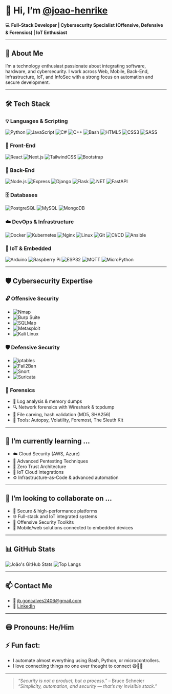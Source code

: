 # 👋 Hi, I’m [@joao-henrike](https://github.com/joao-henrike)  
💻 **Full-Stack Developer | Cybersecurity Specialist (Offensive, Defensive & Forensics) | IoT Enthusiast**

---

## 🧠 About Me
I’m a technology enthusiast passionate about integrating software, hardware, and cybersecurity. I work across Web, Mobile, Back-End, Infrastructure, IoT, and InfoSec with a strong focus on automation and secure development.

---

## 🛠️ Tech Stack

### 💡 Languages & Scripting
![Python](https://img.shields.io/badge/-Python-3776AB?style=flat&logo=python&logoColor=white)
![JavaScript](https://img.shields.io/badge/-JavaScript-F7DF1E?style=flat&logo=javascript&logoColor=black)
![C#](https://img.shields.io/badge/-C%23-239120?style=flat&logo=c-sharp&logoColor=white)
![C++](https://img.shields.io/badge/-C++-00599C?style=flat&logo=c%2B%2B&logoColor=white)
![Bash](https://img.shields.io/badge/-Bash-4EAA25?style=flat&logo=gnubash&logoColor=white)
![HTML5](https://img.shields.io/badge/-HTML5-E34F26?style=flat&logo=html5&logoColor=white)
![CSS3](https://img.shields.io/badge/-CSS3-1572B6?style=flat&logo=css3&logoColor=white)
![SASS](https://img.shields.io/badge/-SASS-CC6699?style=flat&logo=sass&logoColor=white)

### 🎨 Front-End
![React](https://img.shields.io/badge/-React-61DAFB?style=flat&logo=react&logoColor=black)
![Next.js](https://img.shields.io/badge/-Next.js-000000?style=flat&logo=next.js)
![TailwindCSS](https://img.shields.io/badge/-TailwindCSS-38B2AC?style=flat&logo=tailwind-css&logoColor=white)
![Bootstrap](https://img.shields.io/badge/-Bootstrap-7952B3?style=flat&logo=bootstrap&logoColor=white)

### 🧩 Back-End
![Node.js](https://img.shields.io/badge/-Node.js-339933?style=flat&logo=node.js&logoColor=white)
![Express](https://img.shields.io/badge/-Express-000000?style=flat&logo=express&logoColor=white)
![Django](https://img.shields.io/badge/-Django-092E20?style=flat&logo=django&logoColor=white)
![Flask](https://img.shields.io/badge/-Flask-000000?style=flat&logo=flask&logoColor=white)
![.NET](https://img.shields.io/badge/-.NET-512BD4?style=flat&logo=dotnet&logoColor=white)
![FastAPI](https://img.shields.io/badge/-FastAPI-009688?style=flat&logo=fastapi&logoColor=white)

### 🗄️ Databases
![PostgreSQL](https://img.shields.io/badge/-PostgreSQL-4169E1?style=flat&logo=postgresql&logoColor=white)
![MySQL](https://img.shields.io/badge/-MySQL-4479A1?style=flat&logo=mysql&logoColor=white)
![MongoDB](https://img.shields.io/badge/-MongoDB-47A248?style=flat&logo=mongodb&logoColor=white)

### ☁️ DevOps & Infrastructure
![Docker](https://img.shields.io/badge/-Docker-2496ED?style=flat&logo=docker&logoColor=white)
![Kubernetes](https://img.shields.io/badge/-Kubernetes-326CE5?style=flat&logo=kubernetes&logoColor=white)
![Nginx](https://img.shields.io/badge/-Nginx-009639?style=flat&logo=nginx&logoColor=white)
![Linux](https://img.shields.io/badge/-Linux-FCC624?style=flat&logo=linux&logoColor=black)
![Git](https://img.shields.io/badge/-Git-F05032?style=flat&logo=git&logoColor=white)
![CI/CD](https://img.shields.io/badge/-CI/CD-0A0A0A?style=flat&logo=githubactions&logoColor=white)
![Ansible](https://img.shields.io/badge/-Ansible-EE0000?style=flat&logo=ansible&logoColor=white)

### 🔌 IoT & Embedded
![Arduino](https://img.shields.io/badge/-Arduino-00979D?style=flat&logo=arduino&logoColor=white)
![Raspberry Pi](https://img.shields.io/badge/-RaspberryPi-A22846?style=flat&logo=raspberrypi&logoColor=white)
![ESP32](https://img.shields.io/badge/-ESP32-000000?style=flat&logo=espressif&logoColor=white)
![MQTT](https://img.shields.io/badge/-MQTT-660066?style=flat&logo=eclipse-mosquitto&logoColor=white)
![MicroPython](https://img.shields.io/badge/-MicroPython-222222?style=flat&logo=python&logoColor=white)

---

## 🛡️ Cybersecurity Expertise

### 🔓 Offensive Security
- ![Nmap](https://img.shields.io/badge/-Nmap-5A5A5A?style=flat)
- ![Burp Suite](https://img.shields.io/badge/-Burp_Suite-FE7A16?style=flat&logo=burp-suite&logoColor=white)
- ![SQLMap](https://img.shields.io/badge/-SQLMap-black?style=flat)
- ![Metasploit](https://img.shields.io/badge/-Metasploit-00549D?style=flat)
- ![Kali Linux](https://img.shields.io/badge/-Kali_Linux-557C94?style=flat&logo=kalilinux&logoColor=white)

### 🛡️ Defensive Security
- ![iptables](https://img.shields.io/badge/-iptables-333333?style=flat)
- ![Fail2Ban](https://img.shields.io/badge/-Fail2Ban-DD0F0F?style=flat)
- ![Snort](https://img.shields.io/badge/-Snort-FF3366?style=flat)
- ![Suricata](https://img.shields.io/badge/-Suricata-DB3A00?style=flat)

### 🧪 Forensics
- 🧬 Log analysis & memory dumps  
- 🔍 Network forensics with Wireshark & tcpdump  
- 💽 File carving, hash validation (MD5, SHA256)  
- 🧰 Tools: Autopsy, Volatility, Foremost, The Sleuth Kit

---

## 🌱 I’m currently learning ...
- ☁️ Cloud Security (AWS, Azure)
- 🔐 Advanced Pentesting Techniques
- 🧠 Zero Trust Architecture
- 🛜 IoT Cloud Integrations
- ⚙️ Infrastructure-as-Code & advanced automation

---

## 💞️ I’m looking to collaborate on ...
- 🔐 Secure & high-performance platforms
- 🌐 Full-stack and IoT integrated systems
- 🛜 Offensive Security Toolkits
- 📲 Mobile/web solutions connected to embedded devices

---

## 📊 GitHub Stats
![João's GitHub Stats](https://github-readme-stats.vercel.app/api?username=joao-henrike&show_icons=true&theme=radical)
![Top Langs](https://github-readme-stats.vercel.app/api/top-langs/?username=joao-henrike&layout=compact&theme=radical)

---

## 📫 Contact Me
- 📧 [jb.goncalves2406@gmail.com](mailto:jb.goncalves2406@gmail.com)
- 💼 [LinkedIn](https://www.linkedin.com/in/joao-henrique-p/)

---

## 😄 Pronouns: He/Him  
## ⚡ Fun fact:
- I automate almost everything using Bash, Python, or microcontrollers.  
- I love connecting things no one ever thought to connect 😄🔌🌐

---

> _“Security is not a product, but a process.”_ – Bruce Schneier  
> _“Simplicity, automation, and security — that’s my invisible stack.”_
